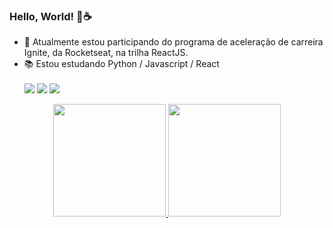 ### Hello, World! 👋☕

- 🚀 Atualmente estou participando do programa de aceleração de carreira Ignite, da Rocketseat, na trilha ReactJS.
- 📚 Estou estudando Python / Javascript / React <br><br>
[<img src="https://img.shields.io/badge/twitter-%231DA1F2.svg?&style=for-the-badge&logo=twitter&logoColor=white" />](https://twitter.com/LineAvelino) [<img src="https://img.shields.io/badge/linkedin-%230077B5.svg?&style=for-the-badge&logo=linkedin&logoColor=white" />](https://www.linkedin.com/in/alineavelinorocha/) [<img src = "https://img.shields.io/badge/instagram-%23E4405F.svg?&style=for-the-badge&logo=instagram&logoColor=white">](https://www.instagram.com/alineavelinorocha/) 


<div align="center">
  <a href="https://github.com/lineavelino">
  <img height="180em" src="https://github-readme-stats.vercel.app/api?username=lineavelino&show_icons=true&theme=dracula&include_all_commits=true&count_private=true"/>
  <img height="180em" src="https://github-readme-stats.vercel.app/api/top-langs/?username=lineavelino&layout=compact&langs_count=7&theme=dracula"/>
</div>

